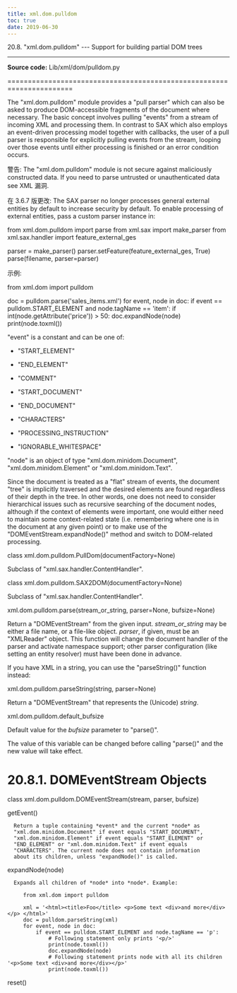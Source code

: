 ```yaml
---
title: xml.dom.pulldom
toc: true
date: 2019-06-30
---
```

20.8. "xml.dom.pulldom" --- Support for building partial DOM trees
******************************************************************

**Source code:** Lib/xml/dom/pulldom.py

======================================================================

The "xml.dom.pulldom" module provides a "pull parser" which can also
be asked to produce DOM-accessible fragments of the document where
necessary. The basic concept involves pulling "events" from a stream
of incoming XML and processing them. In contrast to SAX which also
employs an event-driven processing model together with callbacks, the
user of a pull parser is responsible for explicitly pulling events
from the stream, looping over those events until either processing is
finished or an error condition occurs.

警告: The "xml.dom.pulldom" module is not secure against maliciously
  constructed data.  If you need to parse untrusted or unauthenticated
  data see XML 漏洞.

在 3.6.7 版更改: The SAX parser no longer processes general external
entities by default to increase security by default. To enable
processing of external entities, pass a custom parser instance in:

   from xml.dom.pulldom import parse
   from xml.sax import make_parser
   from xml.sax.handler import feature_external_ges

   parser = make_parser()
   parser.setFeature(feature_external_ges, True)
   parse(filename, parser=parser)

示例:

   from xml.dom import pulldom

   doc = pulldom.parse('sales_items.xml')
   for event, node in doc:
       if event == pulldom.START_ELEMENT and node.tagName == 'item':
           if int(node.getAttribute('price')) > 50:
               doc.expandNode(node)
               print(node.toxml())

"event" is a constant and can be one of:

* "START_ELEMENT"

* "END_ELEMENT"

* "COMMENT"

* "START_DOCUMENT"

* "END_DOCUMENT"

* "CHARACTERS"

* "PROCESSING_INSTRUCTION"

* "IGNORABLE_WHITESPACE"

"node" is an object of type "xml.dom.minidom.Document",
"xml.dom.minidom.Element" or "xml.dom.minidom.Text".

Since the document is treated as a "flat" stream of events, the
document "tree" is implicitly traversed and the desired elements are
found regardless of their depth in the tree. In other words, one does
not need to consider hierarchical issues such as recursive searching
of the document nodes, although if the context of elements were
important, one would either need to maintain some context-related
state (i.e. remembering where one is in the document at any given
point) or to make use of the "DOMEventStream.expandNode()" method and
switch to DOM-related processing.

class xml.dom.pulldom.PullDom(documentFactory=None)

   Subclass of "xml.sax.handler.ContentHandler".

class xml.dom.pulldom.SAX2DOM(documentFactory=None)

   Subclass of "xml.sax.handler.ContentHandler".

xml.dom.pulldom.parse(stream_or_string, parser=None, bufsize=None)

   Return a "DOMEventStream" from the given input. *stream_or_string*
   may be either a file name, or a file-like object. *parser*, if
   given, must be an "XMLReader" object. This function will change the
   document handler of the parser and activate namespace support;
   other parser configuration (like setting an entity resolver) must
   have been done in advance.

If you have XML in a string, you can use the "parseString()" function
instead:

xml.dom.pulldom.parseString(string, parser=None)

   Return a "DOMEventStream" that represents the (Unicode) *string*.

xml.dom.pulldom.default_bufsize

   Default value for the *bufsize* parameter to "parse()".

   The value of this variable can be changed before calling "parse()"
   and the new value will take effect.


20.8.1. DOMEventStream Objects
==============================

class xml.dom.pulldom.DOMEventStream(stream, parser, bufsize)

   getEvent()

      Return a tuple containing *event* and the current *node* as
      "xml.dom.minidom.Document" if event equals "START_DOCUMENT",
      "xml.dom.minidom.Element" if event equals "START_ELEMENT" or
      "END_ELEMENT" or "xml.dom.minidom.Text" if event equals
      "CHARACTERS". The current node does not contain information
      about its children, unless "expandNode()" is called.

   expandNode(node)

      Expands all children of *node* into *node*. Example:

         from xml.dom import pulldom

         xml = '<html><title>Foo</title> <p>Some text <div>and more</div></p> </html>'
         doc = pulldom.parseString(xml)
         for event, node in doc:
             if event == pulldom.START_ELEMENT and node.tagName == 'p':
                 # Following statement only prints '<p/>'
                 print(node.toxml())
                 doc.expandNode(node)
                 # Following statement prints node with all its children '<p>Some text <div>and more</div></p>'
                 print(node.toxml())

   reset()

